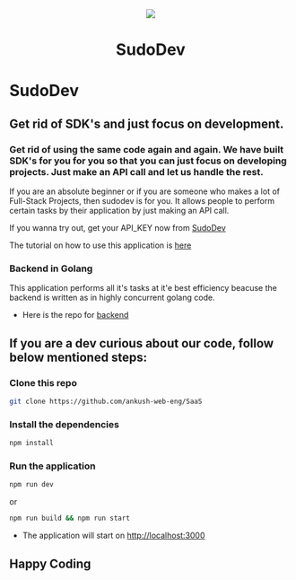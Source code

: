 <div align="center">
<img src = "/landing.png">
<h1 align="center">SudoDev</h1>
</div>

# SudoDev

## Get rid of SDK's and just focus on development.

### Get rid of using the same code again and again. We have built SDK's for you for you so that you can just focus on developing projects. Just make an API call and let us handle the rest.

If you are an absolute beginner or if you are someone who makes a lot of Full-Stack Projects,
then sudodev is for you. It allows people to perform certain tasks by their application by just making an API call. 

If you wanna try out, get your API_KEY now from [SudoDev](https://sudodev.ankushsingh.tech)

The tutorial on how to use this application is [here](https://youtu.be/gGhcjKgid4A)

### Backend in Golang

This application performs all it's tasks at it'e best efficiency beacuse the backend is written 
as in highly concurrent golang code. 

- Here is the repo for [backend](https://github.com/ankush-web-eng/microservice)


## If you are a dev curious about our code, follow below mentioned steps:

### Clone this repo

```bash
git clone https://github.com/ankush-web-eng/SaaS
```

### Install the dependencies

```bash
npm install
```

### Run the application

```bash
npm run dev
```
or 
```bash
npm run build && npm run start
```

- The application will start on [http://localhost:3000](http://localhost:3000)

## Happy Coding